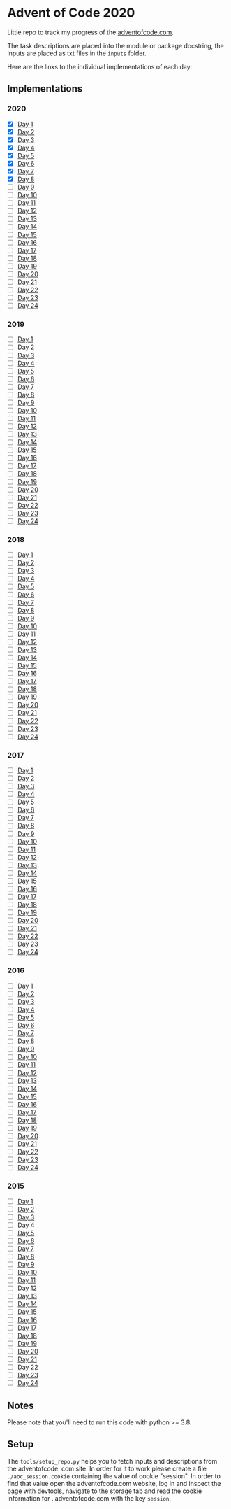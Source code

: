 # Advent of Code 2020

Little repo to track my progress of the [adventofcode.com](https://adventofcode.com).

The task descriptions are placed into the module or package docstring, the inputs are placed
as txt files in the `inputs` folder.

Here are the links to the individual implementations of each day:

## Implementations

### 2020

- [x] [Day 1](year2020/day1/year2020day1.py)
- [x] [Day 2](year2020/day2/year2020day2.py)
- [x] [Day 3](year2020/day3/year2020day3.py)
- [x] [Day 4](year2020/day4/year2020day4.py)
- [x] [Day 5](year2020/day5/year2020day5.py)
- [x] [Day 6](year2020/day6/year2020day6.py)
- [x] [Day 7](year2020/day7/year2020day7.py)
- [x] [Day 8](year2020/day8/year2020day8.py)
- [ ] [Day 9](year2020/day9/year2020day9.py)
- [ ] [Day 10](year2020/day10/year2020day10.py)
- [ ] [Day 11](year2020/day11/year2020day11.py)
- [ ] [Day 12](year2020/day12/year2020day12.py)
- [ ] [Day 13](year2020/day13/year2020day13.py)
- [ ] [Day 14](year2020/day14/year2020day14.py)
- [ ] [Day 15](year2020/day15/year2020day15.py)
- [ ] [Day 16](year2020/day16/year2020day16.py)
- [ ] [Day 17](year2020/day17/year2020day17.py)
- [ ] [Day 18](year2020/day18/year2020day18.py)
- [ ] [Day 19](year2020/day19/year2020day19.py)
- [ ] [Day 20](year2020/day20/year2020day20.py)
- [ ] [Day 21](year2020/day21/year2020day21.py)
- [ ] [Day 22](year2020/day22/year2020day22.py)
- [ ] [Day 23](year2020/day23/year2020day23.py)
- [ ] [Day 24](year2020/day24/year2020day24.py)

### 2019

- [ ] [Day 1](year2019/day1/year2019day1.py)
- [ ] [Day 2](year2019/day2/year2019day2.py)
- [ ] [Day 3](year2019/day3/year2019day3.py)
- [ ] [Day 4](year2019/day4/year2019day4.py)
- [ ] [Day 5](year2019/day5/year2019day5.py)
- [ ] [Day 6](year2019/day6/year2019day6.py)
- [ ] [Day 7](year2019/day7/year2019day7.py)
- [ ] [Day 8](year2019/day8/year2019day8.py)
- [ ] [Day 9](year2019/day9/year2019day9.py)
- [ ] [Day 10](year2019/day10/year2019day10.py)
- [ ] [Day 11](year2019/day11/year2019day11.py)
- [ ] [Day 12](year2019/day12/year2019day12.py)
- [ ] [Day 13](year2019/day13/year2019day13.py)
- [ ] [Day 14](year2019/day14/year2019day14.py)
- [ ] [Day 15](year2019/day15/year2019day15.py)
- [ ] [Day 16](year2019/day16/year2019day16.py)
- [ ] [Day 17](year2019/day17/year2019day17.py)
- [ ] [Day 18](year2019/day18/year2019day18.py)
- [ ] [Day 19](year2019/day19/year2019day19.py)
- [ ] [Day 20](year2019/day20/year2019day20.py)
- [ ] [Day 21](year2019/day21/year2019day21.py)
- [ ] [Day 22](year2019/day22/year2019day22.py)
- [ ] [Day 23](year2019/day23/year2019day23.py)
- [ ] [Day 24](year2019/day24/year2019day24.py)

### 2018

- [ ] [Day 1](year2018/day1/year2018day1.py)
- [ ] [Day 2](year2018/day2/year2018day2.py)
- [ ] [Day 3](year2018/day3/year2018day3.py)
- [ ] [Day 4](year2018/day4/year2018day4.py)
- [ ] [Day 5](year2018/day5/year2018day5.py)
- [ ] [Day 6](year2018/day6/year2018day6.py)
- [ ] [Day 7](year2018/day7/year2018day7.py)
- [ ] [Day 8](year2018/day8/year2018day8.py)
- [ ] [Day 9](year2018/day9/year2018day9.py)
- [ ] [Day 10](year2018/day10/year2018day10.py)
- [ ] [Day 11](year2018/day11/year2018day11.py)
- [ ] [Day 12](year2018/day12/year2018day12.py)
- [ ] [Day 13](year2018/day13/year2018day13.py)
- [ ] [Day 14](year2018/day14/year2018day14.py)
- [ ] [Day 15](year2018/day15/year2018day15.py)
- [ ] [Day 16](year2018/day16/year2018day16.py)
- [ ] [Day 17](year2018/day17/year2018day17.py)
- [ ] [Day 18](year2018/day18/year2018day18.py)
- [ ] [Day 19](year2018/day19/year2018day19.py)
- [ ] [Day 20](year2018/day20/year2018day20.py)
- [ ] [Day 21](year2018/day21/year2018day21.py)
- [ ] [Day 22](year2018/day22/year2018day22.py)
- [ ] [Day 23](year2018/day23/year2018day23.py)
- [ ] [Day 24](year2018/day24/year2018day24.py)

### 2017

- [ ] [Day 1](year2017/day1/year2017day1.py)
- [ ] [Day 2](year2017/day2/year2017day2.py)
- [ ] [Day 3](year2017/day3/year2017day3.py)
- [ ] [Day 4](year2017/day4/year2017day4.py)
- [ ] [Day 5](year2017/day5/year2017day5.py)
- [ ] [Day 6](year2017/day6/year2017day6.py)
- [ ] [Day 7](year2017/day7/year2017day7.py)
- [ ] [Day 8](year2017/day8/year2017day8.py)
- [ ] [Day 9](year2017/day9/year2017day9.py)
- [ ] [Day 10](year2017/day10/year2017day10.py)
- [ ] [Day 11](year2017/day11/year2017day11.py)
- [ ] [Day 12](year2017/day12/year2017day12.py)
- [ ] [Day 13](year2017/day13/year2017day13.py)
- [ ] [Day 14](year2017/day14/year2017day14.py)
- [ ] [Day 15](year2017/day15/year2017day15.py)
- [ ] [Day 16](year2017/day16/year2017day16.py)
- [ ] [Day 17](year2017/day17/year2017day17.py)
- [ ] [Day 18](year2017/day18/year2017day18.py)
- [ ] [Day 19](year2017/day19/year2017day19.py)
- [ ] [Day 20](year2017/day20/year2017day20.py)
- [ ] [Day 21](year2017/day21/year2017day21.py)
- [ ] [Day 22](year2017/day22/year2017day22.py)
- [ ] [Day 23](year2017/day23/year2017day23.py)
- [ ] [Day 24](year2017/day24/year2017day24.py)

### 2016

- [ ] [Day 1](year2016/day1/year2016day1.py)
- [ ] [Day 2](year2016/day2/year2016day2.py)
- [ ] [Day 3](year2016/day3/year2016day3.py)
- [ ] [Day 4](year2016/day4/year2016day4.py)
- [ ] [Day 5](year2016/day5/year2016day5.py)
- [ ] [Day 6](year2016/day6/year2016day6.py)
- [ ] [Day 7](year2016/day7/year2016day7.py)
- [ ] [Day 8](year2016/day8/year2016day8.py)
- [ ] [Day 9](year2016/day9/year2016day9.py)
- [ ] [Day 10](year2016/day10/year2016day10.py)
- [ ] [Day 11](year2016/day11/year2016day11.py)
- [ ] [Day 12](year2016/day12/year2016day12.py)
- [ ] [Day 13](year2016/day13/year2016day13.py)
- [ ] [Day 14](year2016/day14/year2016day14.py)
- [ ] [Day 15](year2016/day15/year2016day15.py)
- [ ] [Day 16](year2016/day16/year2016day16.py)
- [ ] [Day 17](year2016/day17/year2016day17.py)
- [ ] [Day 18](year2016/day18/year2016day18.py)
- [ ] [Day 19](year2016/day19/year2016day19.py)
- [ ] [Day 20](year2016/day20/year2016day20.py)
- [ ] [Day 21](year2016/day21/year2016day21.py)
- [ ] [Day 22](year2016/day22/year2016day22.py)
- [ ] [Day 23](year2016/day23/year2016day23.py)
- [ ] [Day 24](year2016/day24/year2016day24.py)

### 2015

- [ ] [Day 1](year2015/day1/year2015day1.py)
- [ ] [Day 2](year2015/day2/year2015day2.py)
- [ ] [Day 3](year2015/day3/year2015day3.py)
- [ ] [Day 4](year2015/day4/year2015day4.py)
- [ ] [Day 5](year2015/day5/year2015day5.py)
- [ ] [Day 6](year2015/day6/year2015day6.py)
- [ ] [Day 7](year2015/day7/year2015day7.py)
- [ ] [Day 8](year2015/day8/year2015day8.py)
- [ ] [Day 9](year2015/day9/year2015day9.py)
- [ ] [Day 10](year2015/day10/year2015day10.py)
- [ ] [Day 11](year2015/day11/year2015day11.py)
- [ ] [Day 12](year2015/day12/year2015day12.py)
- [ ] [Day 13](year2015/day13/year2015day13.py)
- [ ] [Day 14](year2015/day14/year2015day14.py)
- [ ] [Day 15](year2015/day15/year2015day15.py)
- [ ] [Day 16](year2015/day16/year2015day16.py)
- [ ] [Day 17](year2015/day17/year2015day17.py)
- [ ] [Day 18](year2015/day18/year2015day18.py)
- [ ] [Day 19](year2015/day19/year2015day19.py)
- [ ] [Day 20](year2015/day20/year2015day20.py)
- [ ] [Day 21](year2015/day21/year2015day21.py)
- [ ] [Day 22](year2015/day22/year2015day22.py)
- [ ] [Day 23](year2015/day23/year2015day23.py)
- [ ] [Day 24](year2015/day24/year2015day24.py)

## Notes

Please note that you'll need to run this code with python >= 3.8.

## Setup

The `tools/setup_repo.py` helps you to fetch inputs and descriptions from the adventofcode.
com site. In order for it to work please create a file `./aoc_session.cookie` containing 
the value of cookie "session".
In order to find that value open the adventofcode.com website, log in and inspect the page 
with devtools, navigate to the storage tab and read the cookie information for .
adventofcode.com with the key `session`.